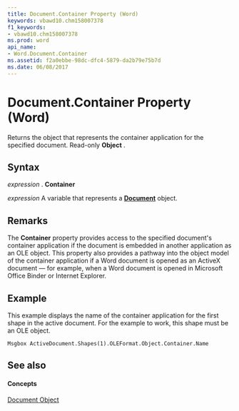 ```yaml
---
title: Document.Container Property (Word)
keywords: vbawd10.chm158007378
f1_keywords:
- vbawd10.chm158007378
ms.prod: word
api_name:
- Word.Document.Container
ms.assetid: f2a0ebbe-98dc-dfc4-5879-da2b79e75b7d
ms.date: 06/08/2017
---
```



# Document.Container Property (Word)

Returns the object that represents the container application for the specified document. Read-only  **Object** .


## Syntax

 _expression_ . **Container**

 _expression_ A variable that represents a **[Document](document-object-word.md)** object.


## Remarks

The  **Container** property provides access to the specified document's container application if the document is embedded in another application as an OLE object. This property also provides a pathway into the object model of the container application if a Word document is opened as an ActiveX document — for example, when a Word document is opened in Microsoft Office Binder or Internet Explorer.


## Example

This example displays the name of the container application for the first shape in the active document. For the example to work, this shape must be an OLE object.


```
Msgbox ActiveDocument.Shapes(1).OLEFormat.Object.Container.Name
```


## See also


#### Concepts


[Document Object](document-object-word.md)

